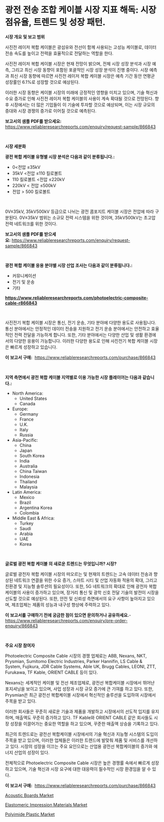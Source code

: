 <p><h1>광전 전송 조합 케이블 시장 지표 해독: 시장 점유율, 트렌드 및 성장 패턴.</h1></p><p><strong>시장 개요 및 보고 범위</strong></p>
<p><p>사진전 레이저 복합 케이블은 광섬유와 전선이 함께 사용되는 고성능 케이블로, 데이터 전송 속도를 높이고 전력을 효율적으로 전달하는 역할을 한다.</p><p>사진전 레이저 복합 케이블 시장은 현재 전망이 밝으며, 전체 시장 성장 분석과 시장 예측, 그리고 최신 시장 동향이 포함된 포괄적인 시장 성장 분석이 진행 중이다. 시장 예측과 최신 시장 동향에 따르면 사진전 레이저 복합 케이블 시장은 예측 기간 동안 연평균 성장률인 6.1%로 성장할 것으로 예상된다.</p><p>이러한 시장 동향은 케이블 시장의 미래에 긍정적인 영향을 미치고 있으며, 기술 혁신과 수요 증가로 인해 사진전 레이저 복합 케이블의 사용이 계속 확대될 것으로 전망된다. 향후 시장에서는 더 많은 기업들이 이 기술에 투자할 것으로 예상되며, 이는 시장 규모의 증대와 시장 경쟁의 증가로 이어질 것으로 예측된다.</p></p>
<p><strong>보고서의 샘플 PDF를 받으세요:</strong> <a href="https://www.reliableresearchreports.com/enquiry/request-sample/866843">https://www.reliableresearchreports.com/enquiry/request-sample/866843</a></p>
<p>&nbsp;</p>
<p><strong>시장 세분화</strong></p>
<p><strong>광전 복합 케이블 유형별 시장 분석은 다음과 같이 분류됩니다.:</strong></p>
<p><ul><li>0<전압 ≤35kV</li><li>35kV <전압 ≤110 킬로볼트</li><li>110 킬로볼트 <전압 ≤220kV</li><li>220kV < 전압 ≤500kV</li><li>전압 > 500 킬로볼트</li></ul></p>
<p>&nbsp;</p>
<p><p>0V≤35kV, 35kV<Voltage≤110 kV, 110 kV<Voltage≤220kV, 220kV<Voltage≤500kV, Voltage>500kV 등급으로 나뉘는 광전 콤포지트 케이블 시장은 전압에 따라 구분된다. 0V≤35kV 범위는 소규모 전력 시스템을 위한 것이며, 35kV<Voltage≤110 kV는 중간 규모의 전력 시스템에 사용된다. 110 kV<Voltage≤220kV는 대규모 전력 시스템에서 사용되며, 220kV<Voltage≤500kV는 고압 전력 변전기 및 송전선로에 쓰인다. Voltage>500kV는 초고압 전력 네트워크를 위한 것이다.</p></p>
<p><strong>보고서의 샘플 PDF를 받으세요:</strong>&nbsp;<a href="https://www.reliableresearchreports.com/enquiry/request-sample/866843">https://www.reliableresearchreports.com/enquiry/request-sample/866843</a></p>
<p>&nbsp;</p>
<p><strong> 광전 복합 케이블 응용 분야별 시장 산업 조사는 다음과 같이 분류됩니다.:</strong></p>
<p><ul><li>커뮤니케이션</li><li>전기 및 운송</li><li>기타</li></ul></p>
<p><strong><a href="https://www.reliableresearchreports.com/photoelectric-composite-cable-r866843">https://www.reliableresearchreports.com/photoelectric-composite-cable-r866843</a></strong></p>
<p>&nbsp;</p>
<p><p>사진전기 복합 케이블 시장은 통신, 전기 운송, 기타 분야에 다양한 용도로 사용됩니다. 통신 분야에서는 안정적인 데이터 전송을 지원하고 전기 운송 분야에서는 안전하고 효율적인 전력 전달을 가능하게 합니다. 또한, 기타 분야에서는 다양한 산업 및 생활 환경에서의 다양한 응용이 가능합니다. 이러한 다양한 용도로 인해 사진전기 복합 케이블 시장은 빠르게 성장하고 있습니다.</p></p>
<p><strong>이 보고서 구매:</strong>&nbsp; <a href="https://www.reliableresearchreports.com/purchase/866843">https://www.reliableresearchreports.com/purchase/866843</a></p>
<p>&nbsp;</p>
<p><strong>지역 측면에서 광전 복합 케이블 지역별로 이용 가능한 시장 플레이어는 다음과 같습니다.:</strong></p>
<p><ul>
    <li>
        North America:
        <ul>
            <li>United States</li>
            <li>Canada</li>
        </ul>
    </li>
    <li>
        Europe:
        <ul>
            <li>Germany</li>
            <li>France</li>
            <li>U.K.</li>
            <li>Italy</li>
            <li>Russia</li>
        </ul>
    </li>
    <li>
        Asia-Pacific:
        <ul>
            <li>China</li>
            <li>Japan</li>
            <li>South Korea</li>
            <li>India</li>
            <li>Australia</li>
            <li>China Taiwan</li>
            <li>Indonesia</li>
            <li>Thailand</li>
            <li>Malaysia</li>
        </ul>
    </li>
    <li>
        Latin America:
        <ul>
            <li>Mexico</li>
            <li>Brazil</li>
            <li>Argentina Korea</li>
            <li>Colombia</li>
        </ul>
    </li>
    <li>
        Middle East & Africa:
        <ul>
            <li>Turkey</li>
            <li>Saudi</li>
            <li>Arabia</li>
            <li>UAE</li>
            <li>Korea</li>
        </ul>
    </li>
    </ul></p>
<p>&nbsp;</p>
<p><strong>글로벌 광전 복합 케이블 의 새로운 트렌드는 무엇입니까? 시장?</strong></p>
<p><p>글로벌 광전자 복합 케이블 시장의 떠오르는 및 현재의 트렌드는 고속 데이터 전송과 향상된 네트워크 연결을 위한 수요 증가, 스마트 시티 및 산업 자동화 적용의 확대, 그리고 친환경 및 지능형 솔루션의 필요성이다. 또한, 5G 네트워크의 확대로 인해 광전자 복합 케이블의 사용이 증가하고 있으며, 장거리 통신 및 광학 신호 전달 기술의 발전이 시장을 선도할 것으로 예상된다. 또한, 안전 및 신뢰성 측면에서의 요구 사항이 높아지고 있으며, 제조업체는 제품의 성능과 내구성 향상에 주력하고 있다.</p></p>
<p><strong>이 보고서를 구매하기 전에 궁금한 점이 있으면 문의하거나 공유하세요.</strong>- <a href="https://www.reliableresearchreports.com/enquiry/pre-order-enquiry/866843">https://www.reliableresearchreports.com/enquiry/pre-order-enquiry/866843</a></p>
<p>&nbsp;</p>
<p><strong>주요 시장 참여자</strong></p>
<p><p>Photoelectric Composite Cable 시장의 경쟁 업체로는 ABB, Nexans, NKT, Prysmian, Sumitomo Electric Industries, Parker Hannifin, LS Cable & System, Fujikura, JDR Cable Systems, Able UK, Brugg Cables, LEONI, ZTT, Furukawa, TF Kable, ORIENT CABLE 등이 있다.</p><p>Nexans는 세계적인 케이블 및 전선 제조업체로, 광전선 복합케이블 시장에서 뛰어난 포지셔닝을 보이고 있으며, 사업 성장과 시장 규모 증가에 큰 기여를 하고 있다. 또한, Prysmian은 최근 광전선 복합케이블 시장에서 혁신적인 솔루션을 도입하여 시장에서 주목을 받고 있다.</p><p>이러한 회사들은 꾸준히 새로운 기술과 제품을 개발하고 시장에서의 선도적 입지를 유지하며, 매출액도 꾸준히 증가하고 있다. TF Kable와 ORIENT CABLE 같은 회사들도 시장 성장을 이끌어가는 중요한 역할을 하고 있으며, 꾸준한 매출액 상승을 기록하고 있다.</p><p>최근의 트렌드로는 광전선 복합케이블 시장에서의 기술 혁신과 지능형 시스템의 도입이 주목을 받고 있으며, 이러한 업체들은 이러한 트렌드에 발맞춰 제품 및 서비스를 개선하고 있다. 시장의 성장을 이끄는 주요 요인으로는 산업용 광전선 복합케이블의 증가와 에너지 산업의 성장이 있다.</p><p>전체적으로 Photoelectric Composite Cable 시장은 높은 경쟁률 속에서 빠르게 성장하고 있으며, 기술 혁신과 시장 요구에 대한 대응력이 필수적인 시장 환경임을 알 수 있다.</p></p>
<p><strong>이 보고서 구매:</strong>&nbsp;&nbsp;<a href="https://www.reliableresearchreports.com/purchase/866843">https://www.reliableresearchreports.com/purchase/866843</a></p>
<p><p><a href="https://www.linkedin.com/pulse/acoustic-boards-market-size-growth-segmentation-regional-country-vdsfc?trackingId=oc5POluGrz%2FCP%2FUAnNFqlw%3D%3D">Acoustic Boards Market</a></p><p><a href="https://www.linkedin.com/pulse/elastomeric-impression-materials-market-provides-comprehensive-ykb5f?trackingId=J2x7zy5TpeNjaPMEDZPPlA%3D%3D">Elastomeric Impression Materials Market</a></p><p><a href="https://www.linkedin.com/pulse/polyimide-plastic-market-size-examines-its-scope-primary-focus-kahzc?trackingId=Kz1C%2BhYrEdW5JTY2Yf0XHw%3D%3D">Polyimide Plastic Market</a></p></p>